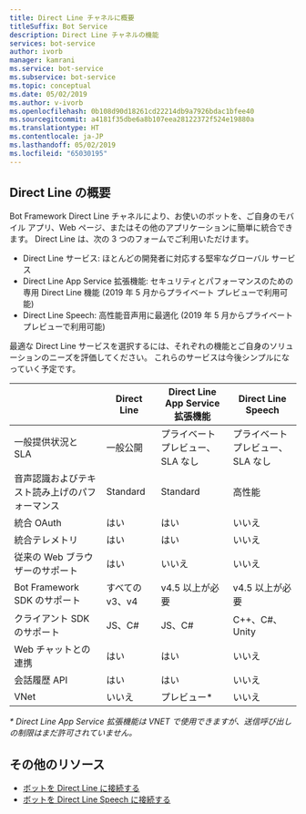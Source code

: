 ```yaml
---
title: Direct Line チャネルに概要
titleSuffix: Bot Service
description: Direct Line チャネルの機能
services: bot-service
author: ivorb
manager: kamrani
ms.service: bot-service
ms.subservice: bot-service
ms.topic: conceptual
ms.date: 05/02/2019
ms.author: v-ivorb
ms.openlocfilehash: 0b108d90d18261cd22214db9a7926bdac1bfee40
ms.sourcegitcommit: a4181f35dbe6a8b107eea28122372f524e19880a
ms.translationtype: HT
ms.contentlocale: ja-JP
ms.lasthandoff: 05/02/2019
ms.locfileid: "65030195"
---
```

## <a name="about-direct-line"></a>Direct Line の概要

Bot Framework Direct Line チャネルにより、お使いのボットを、ご自身のモバイル アプリ、Web ページ、またはその他のアプリケーションに簡単に統合できます。
Direct Line は、次の 3 つのフォームでご利用いただけます。
- Direct Line サービス: ほとんどの開発者に対応する堅牢なグローバル サービス
- Direct Line App Service 拡張機能: セキュリティとパフォーマンスのための専用 Direct Line 機能 (2019 年 5 月からプライベート プレビューで利用可能)
- Direct Line Speech: 高性能音声用に最適化 (2019 年 5 月からプライベート プレビューで利用可能)

最適な Direct Line サービスを選択するには、それぞれの機能とご自身のソリューションのニーズを評価してください。 これらのサービスは今後シンプルになっていく予定です。

|                            | Direct Line | Direct Line App Service 拡張機能 | Direct Line Speech |
|----------------------------|-------------|-----------------------------------|--------------------|
| 一般提供状況と SLA    | 一般公開 | プライベート プレビュー、SLA なし  | プライベート プレビュー、SLA なし |
| 音声認識およびテキスト読み上げのパフォーマンス | Standard | Standard | 高性能 |
| 統合 OAuth           | はい | はい | いいえ  |
| 統合テレメトリ       | はい | はい | いいえ  |
| 従来の Web ブラウザーのサポート | はい | いいえ  | いいえ  |
| Bot Framework SDK のサポート | すべての v3、v4 | v4.5 以上が必要 | v4.5 以上が必要 |
| クライアント SDK のサポート    | JS、C# | JS、C# | C++、C#、Unity |
| Web チャットとの連携  | はい | はい | いいえ |
| 会話履歴 API | はい | はい| いいえ |
| VNet | いいえ  | プレビュー* | いいえ  |

_* Direct Line App Service 拡張機能は VNET で使用できますが、送信呼び出しの制限はまだ許可されていません。_

## <a name="addtional-resources"></a>その他のリソース
- [ボットを Direct Line に接続する](bot-service-channel-connect-directline.md)
- [ボットを Direct Line Speech に接続する](bot-service-channel-connect-directlinespeech.md)
